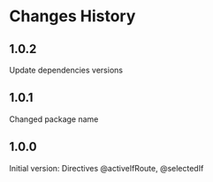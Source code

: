 # Changes History

1.0.2
-----
Update dependencies versions

1.0.1
-----
Changed package name

1.0.0
-----
Initial version: Directives @activeIfRoute, @selectedIf
